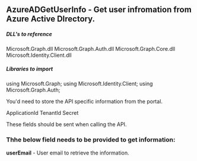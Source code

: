 ## AzureADGetUserInfo - Get user infromation from Azure Active DIrectory.

##### DLL's to reference
Microsoft.Graph.dll
Microsoft.Graph.Auth.dll
Microsoft.Graph.Core.dll
Microsoft.Identity.Client.dll

##### Libraries to import
using Microsoft.Graph;
using Microsoft.Identity.Client;
using Microsoft.Graph.Auth;

You'd need to store the API specific information from the portal.

ApplicationId
TenantId
Secret

These fields should be sent when calling the API.

### Thhe below field needs to be provided to get information:
**userEmail**			  - User email to retrieve the information.
